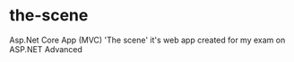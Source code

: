 # the-scene
Asp.Net Core App (MVC) 'The scene' it's web app created for my exam on ASP.NET Advanced

